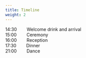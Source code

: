 ```yaml
---
title: Timeline
weight: 2
---
```


14:30&nbsp;&nbsp;&nbsp;&nbsp;&nbsp;&nbsp;&nbsp;&nbsp;Welcome drink and arrival\
15:00&nbsp;&nbsp;&nbsp;&nbsp;&nbsp;&nbsp;&nbsp;&nbsp;Ceremony\
16:00&nbsp;&nbsp;&nbsp;&nbsp;&nbsp;&nbsp;&nbsp;&nbsp;Reception\
17:30&nbsp;&nbsp;&nbsp;&nbsp;&nbsp;&nbsp;&nbsp;&nbsp;Dinner\
21:00&nbsp;&nbsp;&nbsp;&nbsp;&nbsp;&nbsp;&nbsp;&nbsp;Dance
